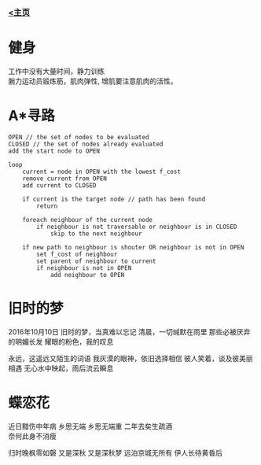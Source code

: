 
### [<主页](https://www.wangdekui.com/)


# 健身
工作中没有大量时间，静力训练  
腕力运动员锻炼筋，肌肉弹性, 增肌要注意肌肉的活性。 

# A*寻路
```
OPEN // the set of nodes to be evaluated 
CLOSED // the set of nodes already evaluated 
add the start node to OPEN 

loop 
    current = node in OPEN with the lowest f_cost 
    remove current from OPEN 
    add current to CLOSED 

    if current is the target node // path has been found 
        return 

    foreach neighbour of the current node 
        if neighbour is not traversable or neighbour is in CLOSED 
            skip to the next neighbour 

    if new path to neighbour is shouter OR neighbour is not in OPEN 
        set f_cost of neighbour 
        set parent of neighbour to current 
        if neighbour is not in OPEN 
            add neighbour to OPEN 
```

# 旧时的梦
2016年10月10日 
旧时的梦，当真难以忘记 
清晨，一切缄默在雨里 
那些必被厌弃的明媚长发 
耀眼的粉色，我的叹息 


永远，这遥远又陌生的词语 
我灰漠的眼神，依旧选择相信 
彼人笑着，谈及彼美丽相遇 
无心水中映起，雨后流云瞬息 

# 蝶恋花
近日黯伤中年病 
乡思无端 
乡思无端重 
二年去矣生疏酒  
奈何此身不消瘦 

归时晚枫零如磬 
又是深秋 
又是深秋梦 
远泊京城无所有 
伊人长待黄昏后 